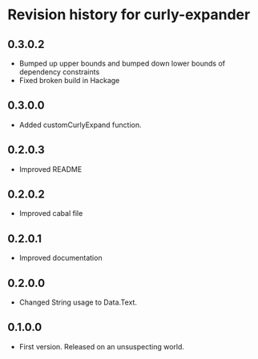 # Revision history for curly-expander

## 0.3.0.2
* Bumped up upper bounds and bumped down lower bounds of dependency constraints
* Fixed broken build in Hackage

## 0.3.0.0
* Added customCurlyExpand function.

## 0.2.0.3
* Improved README

## 0.2.0.2
* Improved cabal file

## 0.2.0.1
* Improved documentation

## 0.2.0.0
* Changed String usage to Data.Text.

## 0.1.0.0

* First version. Released on an unsuspecting world.
